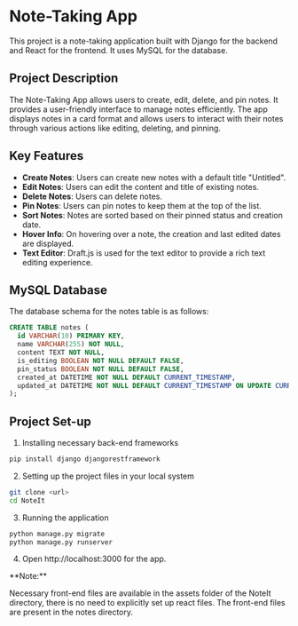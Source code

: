 # Note-Taking App

This project is a note-taking application built with Django for the backend and React for the frontend. It uses MySQL for the database.

## Project Description

The Note-Taking App allows users to create, edit, delete, and pin notes. It provides a user-friendly interface to manage notes efficiently. The app displays notes in a card format and allows users to interact with their notes through various actions like editing, deleting, and pinning.

## Key Features

- **Create Notes**: Users can create new notes with a default title "Untitled".
- **Edit Notes**: Users can edit the content and title of existing notes.
- **Delete Notes**: Users can delete notes.
- **Pin Notes**: Users can pin notes to keep them at the top of the list.
- **Sort Notes**: Notes are sorted based on their pinned status and creation date.
- **Hover Info**: On hovering over a note, the creation and last edited dates are displayed.
- **Text Editor**: Draft.js is used for the text editor to provide a rich text editing experience.

## MySQL Database

The database schema for the notes table is as follows:

```sql
CREATE TABLE notes (
  id VARCHAR(10) PRIMARY KEY,
  name VARCHAR(255) NOT NULL,
  content TEXT NOT NULL,
  is_editing BOOLEAN NOT NULL DEFAULT FALSE,
  pin_status BOOLEAN NOT NULL DEFAULT FALSE,
  created_at DATETIME NOT NULL DEFAULT CURRENT_TIMESTAMP,
  updated_at DATETIME NOT NULL DEFAULT CURRENT_TIMESTAMP ON UPDATE CURRENT_TIMESTAMP
);
```
## Project Set-up
1. Installing necessary back-end frameworks
```bash
pip install django djangorestframework
```
2. Setting up the project files in your local system
```bash
git clone <url>
cd NoteIt
```
3. Running the application
```bash
python manage.py migrate
python manage.py runserver
```
4. Open http://localhost:3000 for the app.

<p color="red"> **Note:** </p>  Necessary front-end files are available in the assets folder of the NoteIt directory, there is no need to explicitly set up react files. The front-end files are present in the notes directory.
